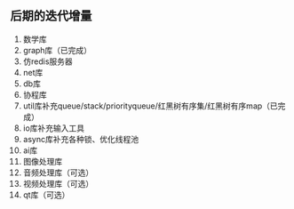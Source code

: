 ## **后期的迭代增量**

1. 数学库
2. graph库（已完成）
3. 仿redis服务器
4. net库
5. db库
6. 协程库
7. util库补充queue/stack/priorityqueue/红黑树有序集/红黑树有序map（已完成）
8. io库补充输入工具
9. async库补充各种锁、优化线程池
10. ai库
11. 图像处理库
12. 音频处理库（可选）
13. 视频处理库（可选）
14. qt库（可选）